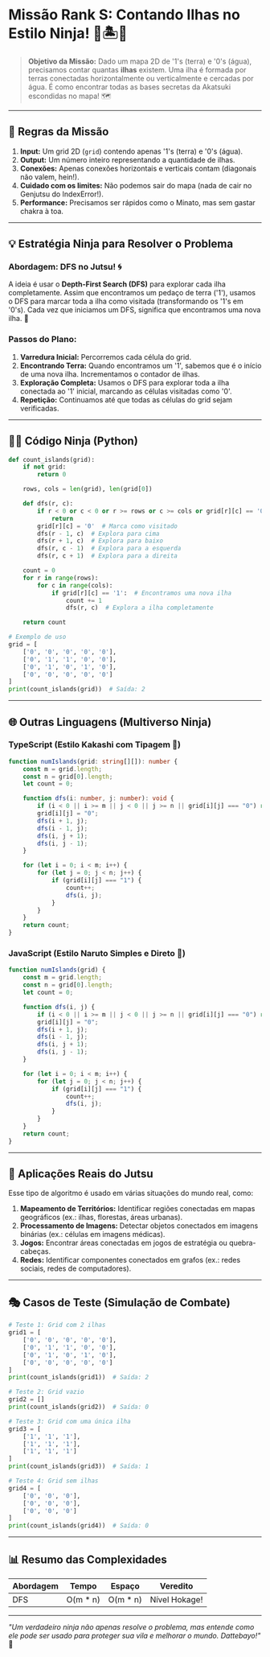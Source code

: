 # Missão Rank S: Contando Ilhas no Estilo Ninja! 🌊🏝️🥷

> **Objetivo da Missão:** Dado um mapa 2D de '1's (terra) e '0's (água), precisamos contar quantas **ilhas** existem. Uma ilha é formada por terras conectadas horizontalmente ou verticalmente e cercadas por água. É como encontrar todas as bases secretas da Akatsuki escondidas no mapa! 🗺️

---

## 🎯 Regras da Missão

1. **Input:** Um grid 2D (`grid`) contendo apenas '1's (terra) e '0's (água).
2. **Output:** Um número inteiro representando a quantidade de ilhas.
3. **Conexões:** Apenas conexões horizontais e verticais contam (diagonais não valem, hein!).
4. **Cuidado com os limites:** Não podemos sair do mapa (nada de cair no Genjutsu do IndexError!).
5. **Performance:** Precisamos ser rápidos como o Minato, mas sem gastar chakra à toa.

---

## 💡 Estratégia Ninja para Resolver o Problema

### Abordagem: DFS no Jutsu! 🌀

A ideia é usar o **Depth-First Search (DFS)** para explorar cada ilha completamente. Assim que encontramos um pedaço de terra ('1'), usamos o DFS para marcar toda a ilha como visitada (transformando os '1's em '0's). Cada vez que iniciamos um DFS, significa que encontramos uma nova ilha. 🎉

### Passos do Plano:

1. **Varredura Inicial:** Percorremos cada célula do grid.
2. **Encontrando Terra:** Quando encontramos um '1', sabemos que é o início de uma nova ilha. Incrementamos o contador de ilhas.
3. **Exploração Completa:** Usamos o DFS para explorar toda a ilha conectada ao '1' inicial, marcando as células visitadas como '0'.
4. **Repetição:** Continuamos até que todas as células do grid sejam verificadas.

---

## 🧙‍♂️ Código Ninja (Python)

```python
def count_islands(grid):
    if not grid:
        return 0

    rows, cols = len(grid), len(grid[0])

    def dfs(r, c):
        if r < 0 or c < 0 or r >= rows or c >= cols or grid[r][c] == '0':
            return
        grid[r][c] = '0'  # Marca como visitado
        dfs(r - 1, c)  # Explora para cima
        dfs(r + 1, c)  # Explora para baixo
        dfs(r, c - 1)  # Explora para a esquerda
        dfs(r, c + 1)  # Explora para a direita

    count = 0
    for r in range(rows):
        for c in range(cols):
            if grid[r][c] == '1':  # Encontramos uma nova ilha
                count += 1
                dfs(r, c)  # Explora a ilha completamente

    return count

# Exemplo de uso
grid = [
    ['0', '0', '0', '0', '0'],
    ['0', '1', '1', '0', '0'],
    ['0', '1', '0', '1', '0'],
    ['0', '0', '0', '0', '0']
]
print(count_islands(grid))  # Saída: 2
```

---

## 🌐 Outras Linguagens (Multiverso Ninja)

### TypeScript (Estilo Kakashi com Tipagem 📘)

```typescript
function numIslands(grid: string[][]): number {
    const m = grid.length;
    const n = grid[0].length;
    let count = 0;

    function dfs(i: number, j: number): void {
        if (i < 0 || i >= m || j < 0 || j >= n || grid[i][j] === "0") return;
        grid[i][j] = "0";
        dfs(i + 1, j);
        dfs(i - 1, j);
        dfs(i, j + 1);
        dfs(i, j - 1);
    }

    for (let i = 0; i < m; i++) {
        for (let j = 0; j < n; j++) {
            if (grid[i][j] === "1") {
                count++;
                dfs(i, j);
            }
        }
    }
    return count;
}
```

### JavaScript (Estilo Naruto Simples e Direto 🍥)

```javascript
function numIslands(grid) {
    const m = grid.length;
    const n = grid[0].length;
    let count = 0;

    function dfs(i, j) {
        if (i < 0 || i >= m || j < 0 || j >= n || grid[i][j] === "0") return;
        grid[i][j] = "0";
        dfs(i + 1, j);
        dfs(i - 1, j);
        dfs(i, j + 1);
        dfs(i, j - 1);
    }

    for (let i = 0; i < m; i++) {
        for (let j = 0; j < n; j++) {
            if (grid[i][j] === "1") {
                count++;
                dfs(i, j);
            }
        }
    }
    return count;
}
```

---

## 🏯 Aplicações Reais do Jutsu

Esse tipo de algoritmo é usado em várias situações do mundo real, como:

1. **Mapeamento de Territórios:** Identificar regiões conectadas em mapas geográficos (ex.: ilhas, florestas, áreas urbanas).
2. **Processamento de Imagens:** Detectar objetos conectados em imagens binárias (ex.: células em imagens médicas).
3. **Jogos:** Encontrar áreas conectadas em jogos de estratégia ou quebra-cabeças.
4. **Redes:** Identificar componentes conectados em grafos (ex.: redes sociais, redes de computadores).

---

## 🎭 Casos de Teste (Simulação de Combate)

```python
# Teste 1: Grid com 2 ilhas
grid1 = [
    ['0', '0', '0', '0', '0'],
    ['0', '1', '1', '0', '0'],
    ['0', '1', '0', '1', '0'],
    ['0', '0', '0', '0', '0']
]
print(count_islands(grid1))  # Saída: 2

# Teste 2: Grid vazio
grid2 = []
print(count_islands(grid2))  # Saída: 0

# Teste 3: Grid com uma única ilha
grid3 = [
    ['1', '1', '1'],
    ['1', '1', '1'],
    ['1', '1', '1']
]
print(count_islands(grid3))  # Saída: 1

# Teste 4: Grid sem ilhas
grid4 = [
    ['0', '0', '0'],
    ['0', '0', '0'],
    ['0', '0', '0']
]
print(count_islands(grid4))  # Saída: 0
```

---

## 📊 Resumo das Complexidades

| Abordagem | Tempo    | Espaço  | Veredito       |
| --------- | -------- | -------- | -------------- |
| DFS       | O(m * n) | O(m * n) | Nível Hokage! |

---

*"Um verdadeiro ninja não apenas resolve o problema, mas entende como ele pode ser usado para proteger sua vila e melhorar o mundo. Dattebayo!"* 🍥
